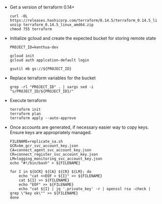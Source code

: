 * Get a version of terraform 0.14+
    ```
    curl -OL https://releases.hashicorp.com/terraform/0.14.5/terraform_0.14.5_linux_amd64.zip
    unzip terraform_0.14.5_linux_amd64.zip
    chmod 755 terraform
    ```

* Initialize gcloud and create the expected bucket for storing remote state
    ```
    PROJECT_ID=kenthua-dev

    gcloud init
    gcloud auth applcation-default login

    gsutil mb gs://${PROJECT_ID}
    ```

* Replace terraform variables for the bucket
    ```
    grep -rl "PROJECT_ID" . | xargs sed -i "s/PROJECT_ID/${PROJECT_ID}/"
    ```

* Execute terraform 
    ```
    terraform init
    terraform plan
    terraform apply --auto-approve
    ```

* Once accounts are generated, if necessary easier way to copy keys.  Ensure keys are appropriately managed.
    ```
    FILENAME=replicate_sa.sh
    GCR=bm_gcr_svc_account_key.json
    CA=connect_agent_svc_account_key.json
    CR=connect_register_svc_account_key.json
    LM=logging_monitoring_svc_account_key.json
    echo "#!/bin/bash" > ${FILENAME}

    for I in ${GCR} ${CA} ${CR} ${LM}; do
        echo "cat <<EOF > ${I}" >> ${FILENAME}
        cat ${I} >> ${FILENAME}
        echo "EOF" >> ${FILENAME}
        echo "cat ${I} | jq '.private_key' -r | openssl rsa -check | grep \"key ok\"" >> ${FILENAME}
    done
    ```
